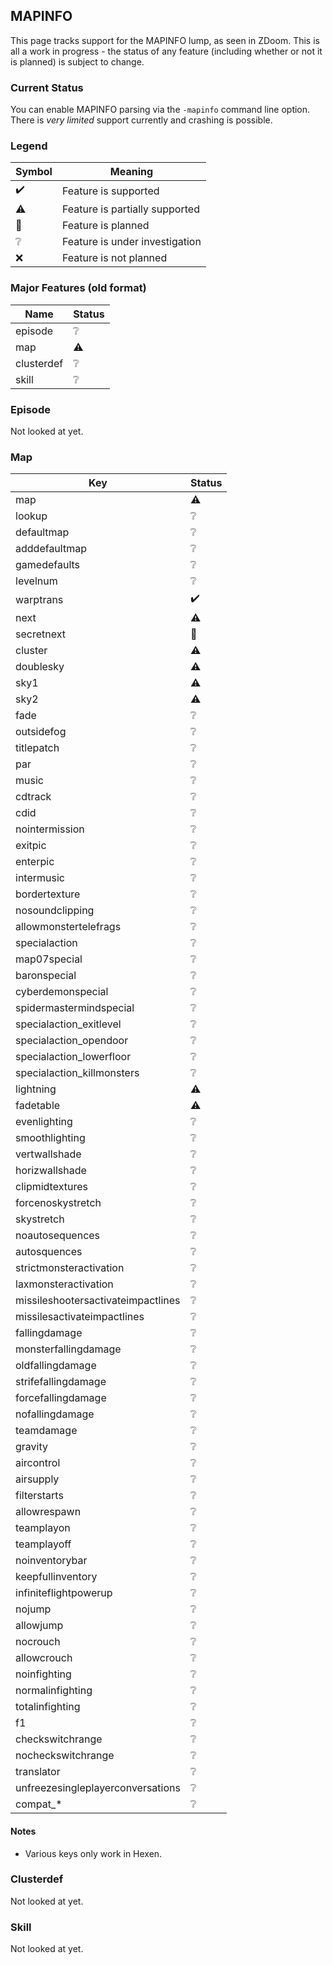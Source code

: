 ## MAPINFO

This page tracks support for the MAPINFO lump, as seen in ZDoom. This is all a work in progress - the status of any feature (including whether or not it is planned) is subject to change.

### Current Status

You can enable MAPINFO parsing via the `-mapinfo` command line option. There is *very limited* support currently and crashing is possible.

### Legend

| Symbol             | Meaning                        |
| ------------------ | ------------------------------ |
| :heavy_check_mark: | Feature is supported           |
| :warning:          | Feature is partially supported |
| :telescope:        | Feature is planned             |
| :grey_question:    | Feature is under investigation |
| :x:                | Feature is not planned         |

### Major Features (old format)

| Name         | Status          |
| ------------ | --------------- |
| episode      | :grey_question: |
| map          | :warning:       |
| clusterdef   | :grey_question: |
| skill        | :grey_question: |

### Episode

Not looked at yet.

### Map

| Key                                | Status             |
| ---------------------------------- | ------------------ |
| map                                | :warning:          |
| lookup                             | :grey_question:    |
| defaultmap                         | :grey_question:    |
| adddefaultmap                      | :grey_question:    |
| gamedefaults                       | :grey_question:    |
| levelnum                           | :grey_question:    |
| warptrans                          | :heavy_check_mark: |
| next                               | :warning:          |
| secretnext                         | :telescope:        |
| cluster                            | :warning:          |
| doublesky                          | :warning:          |
| sky1                               | :warning:          |
| sky2                               | :warning:          |
| fade                               | :grey_question:    |
| outsidefog                         | :grey_question:    |
| titlepatch                         | :grey_question:    |
| par                                | :grey_question:    |
| music                              | :grey_question:    |
| cdtrack                            | :grey_question:    |
| cdid                               | :grey_question:    |
| nointermission                     | :grey_question:    |
| exitpic                            | :grey_question:    |
| enterpic                           | :grey_question:    |
| intermusic                         | :grey_question:    |
| bordertexture                      | :grey_question:    |
| nosoundclipping                    | :grey_question:    |
| allowmonstertelefrags              | :grey_question:    |
| specialaction                      | :grey_question:    |
| map07special                       | :grey_question:    |
| baronspecial                       | :grey_question:    |
| cyberdemonspecial                  | :grey_question:    |
| spidermastermindspecial            | :grey_question:    |
| specialaction_exitlevel            | :grey_question:    |
| specialaction_opendoor             | :grey_question:    |
| specialaction_lowerfloor           | :grey_question:    |
| specialaction_killmonsters         | :grey_question:    |
| lightning                          | :warning:          |
| fadetable                          | :warning:          |
| evenlighting                       | :grey_question:    |
| smoothlighting                     | :grey_question:    |
| vertwallshade                      | :grey_question:    |
| horizwallshade                     | :grey_question:    |
| clipmidtextures                    | :grey_question:    |
| forcenoskystretch                  | :grey_question:    |
| skystretch                         | :grey_question:    |
| noautosequences                    | :grey_question:    |
| autosquences                       | :grey_question:    |
| strictmonsteractivation            | :grey_question:    |
| laxmonsteractivation               | :grey_question:    |
| missileshootersactivateimpactlines | :grey_question:    |
| missilesactivateimpactlines        | :grey_question:    |
| fallingdamage                      | :grey_question:    |
| monsterfallingdamage               | :grey_question:    |
| oldfallingdamage                   | :grey_question:    |
| strifefallingdamage                | :grey_question:    |
| forcefallingdamage                 | :grey_question:    |
| nofallingdamage                    | :grey_question:    |
| teamdamage                         | :grey_question:    |
| gravity                            | :grey_question:    |
| aircontrol                         | :grey_question:    |
| airsupply                          | :grey_question:    |
| filterstarts                       | :grey_question:    |
| allowrespawn                       | :grey_question:    |
| teamplayon                         | :grey_question:    |
| teamplayoff                        | :grey_question:    |
| noinventorybar                     | :grey_question:    |
| keepfullinventory                  | :grey_question:    |
| infiniteflightpowerup              | :grey_question:    |
| nojump                             | :grey_question:    |
| allowjump                          | :grey_question:    |
| nocrouch                           | :grey_question:    |
| allowcrouch                        | :grey_question:    |
| noinfighting                       | :grey_question:    |
| normalinfighting                   | :grey_question:    |
| totalinfighting                    | :grey_question:    |
| f1                                 | :grey_question:    |
| checkswitchrange                   | :grey_question:    |
| nocheckswitchrange                 | :grey_question:    |
| translator                         | :grey_question:    |
| unfreezesingleplayerconversations  | :grey_question:    |
| compat_*                           | :grey_question:    |

#### Notes
- Various keys only work in Hexen.

### Clusterdef

Not looked at yet.

### Skill

Not looked at yet.
